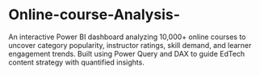 # Online-course-Analysis-
An interactive Power BI dashboard analyzing 10,000+ online courses to uncover category popularity, instructor ratings, skill demand, and learner engagement trends. Built using Power Query and DAX to guide EdTech content strategy with quantified insights.
